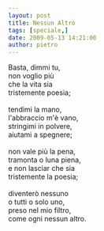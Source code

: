 ```yaml
---
layout: post
title: Nessun Altro
tags: [speciale,]
date: 2009-05-13 14:21:00
author: pietro
---
```

Basta, dimmi tu,<br/>non voglio più<br/>che la vita sia<br/>tristemente poesia;<br/><br/>tendimi la mano,<br/>l'abbraccio m'è vano,<br/>stringimi in polvere,<br/>aiutami a spegnere;<br/><br/>non vale più la pena,<br/>tramonta o luna piena,<br/>e non lasciar che sia<br/>tristemente la poesia;<br/><br/>diventerò nessuno<br/>o tutti o solo uno,<br/>preso nel mio filtro,<br/>come ogni nessun altro.
